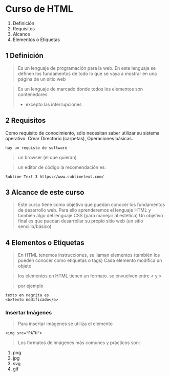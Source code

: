 # Curso de HTML

 1. Definición
 2. Requisitos
 3. Alcance
 4. Elementos o Etiquetas

## 1 Definición

>Es un lenguaje de programación para la web. En este lenguaje se definen los fundamentos de todo lo que se vaya a mostrar en una página de un sitio web

>Es un lenguaje de marcado donde todos los elementos son contenedores
>* excepto las interrupciones

## 2 Requisitos

Como requisito de conocimiento, sólo necesitan saber utilizar su sistema operativo. Crear Directorio (carpetas), Operaciones básicas.

    hay un requisto de software

> un browser (el que quieran)

> un editor de código
> la recomendación es: 

	Sublime Text 3 https://www.sublimetext.com/

## 3 Alcance de este curso

>Este curso tiene como objetivo que puedan conocer los fundamentos de desarrollo web. Para ello aprenderemos el lenguaje HTML y también algo del lenguaje CSS (para manejar al estética)
>Un objetivo final es que puedan desarrollar su propio sitio web (un sitio sencillo/básico)

## 4 Elementos o Etiquetas

>En HTML tenemos instrucciones, se llaman elementos (también los pueden conocer como etiquetas o tags)
>Cada elemento modifica un objeto

>los elementos en HTML tienen un formato. 
    se envuelven entre < y >

>por ejemplo

	texto en negrita es 
	<b>Texto modificado</b>


### Insertar Imágenes

>Para insertar imágenes se utiliza el elemento <img>

    <img src="PATH">

>Los formatos de imágenes más comunes y prácticos son: 

  1. png
  2. jpg
  3. svg
  4. gif



